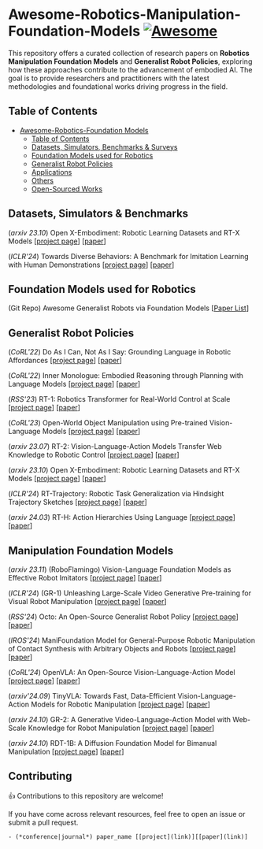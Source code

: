 # Awesome-Robotics-Manipulation-Foundation-Models [![Awesome](https://awesome.re/badge.svg)](https://awesome.re)

This repository offers a curated collection of research papers on **Robotics Manipulation Foundation Models** and **Generalist Robot Policies**, exploring how these approaches contribute to the advancement of embodied AI. The goal is to provide researchers and practitioners with  the latest methodologies and foundational works driving progress in the field.


## Table of Contents
- [Awesome-Robotics-Foundation Models ](#awesome-robotics-foundation-models)
    - [Table of Contents](#table-of-contents)
    - [Datasets, Simulators, Benchmarks \& Surveys](#datasets-benchmarks--surveys)
    - [Foundation Models used for Robotics](#foundation-models-used-for-robotics)
    - [Generalist Robot Policies](#generalist-robot-policies)
    - [Applications](#applications)
    - [Others](#others)
    - [Open-Sourced Works](#open-sourced-works)

## Datasets, Simulators & Benchmarks

(*arxiv 23.10*) Open X-Embodiment: Robotic Learning Datasets and RT-X Models
[[project page](https://robotics-transformer-x.github.io/)] [[paper](https://arxiv.org/abs/2310.08864)]

(*ICLR'24*) Towards Diverse Behaviors: A Benchmark for Imitation Learning with Human Demonstrations
[[project page](https://alrhub.github.io/d3il-website/)] [[paper](https://arxiv.org/html/2402.14606v1)]

## Foundation Models used for Robotics
(Git Repo) Awesome Generalist Robots via Foundation Models [[Paper List](https://github.com/JeffreyYH/Awesome-Generalist-Robots-via-Foundation-Models)]
## Generalist Robot Policies

(*CoRL'22*) Do As I Can, Not As I Say: Grounding Language in Robotic Affordances [[project page](https://say-can.github.io/)] [[paper](https://arxiv.org/abs/2204.01691)]

(*CoRL'22*) Inner Monologue: Embodied Reasoning through Planning with Language Models [[project page](https://innermonologue.github.io/)] [[paper](https://arxiv.org/abs/2207.05608)]

(*RSS'23*) RT-1: Robotics Transformer for Real-World Control at Scale  [[project page](https://robotics-transformer1.github.io/)] [[paper](https://arxiv.org/abs/2212.06817)]

(*CoRL'23*) Open-World Object Manipulation using Pre-trained Vision-Language Models
[[project page](https://robot-moo.github.io/)] [[paper](https://arxiv.org/abs/2303.00905)]

(*arxiv 23.07*) RT-2: Vision-Language-Action Models Transfer Web Knowledge to Robotic Control
[[project page](https://robotics-transformer2.github.io/)] [[paper](https://arxiv.org/abs/2307.15818)]

(*arxiv 23.10*) Open X-Embodiment: Robotic Learning Datasets and RT-X Models
[[project page](https://robotics-transformer-x.github.io/)] [[paper](https://arxiv.org/abs/2310.08864)]

(*ICLR'24*) RT-Trajectory: Robotic Task Generalization via Hindsight Trajectory Sketches
[[project page](https://rt-trajectory.github.io/)] [[paper](https://arxiv.org/abs/2311.01977)]

(*arxiv 24.03*) RT-H: Action Hierarchies Using Language
[[project page](https://rt-hierarchy.github.io/)] [[paper](https://arxiv.org/abs/2403.01823)]


## Manipulation Foundation Models
(*arxiv 23.11*) (RoboFlamingo) Vision-Language Foundation Models as Effective Robot Imitators 
[[project page](https://roboflamingo.github.io/)] [[paper](https://arxiv.org/abs/2311.01378)]

(*ICLR'24*) (GR-1) Unleashing Large-Scale Video Generative Pre-training for Visual Robot Manipulation
[[project page](https://gr1-manipulation.github.io/)] [[paper](https://arxiv.org/html/2312.13139)]

(*RSS'24*) Octo: An Open-Source Generalist Robot Policy
[[project page](https://octo-models.github.io/)] [[paper](https://arxiv.org/abs/2405.12213)]

(*IROS'24*) ManiFoundation Model for General-Purpose Robotic Manipulation of Contact Synthesis with Arbitrary Objects and Robots
[[project page](https://manifoundationmodel.github.io/
)] [[paper](https://arxiv.org/abs/2405.06964)]

(*CoRL'24*) OpenVLA: An Open-Source Vision-Language-Action Model
[[project page](https://openvla.github.io/)] [[paper](https://arxiv.org/abs/2406.09246)]

(*arxiv'24.09*) TinyVLA: Towards Fast, Data-Efficient Vision-Language-Action Models for Robotic Manipulation
[[project page](https://tiny-vla.github.io/)] [[paper](https://arxiv.org/abs/2409.12514)]

(*arxiv 24.10*) GR-2: A Generative Video-Language-Action Model with Web-Scale Knowledge for Robot Manipulation
[[project page](https://gr2-manipulation.github.io/)] [[paper](https://arxiv.org/abs/2410.06158)]

(*arxiv 24.10*) RDT-1B: A Diffusion Foundation Model for Bimanual Manipulation
[[project page](https://rdt-robotics.github.io/rdt-robotics/)] [[paper](https://arxiv.org/abs/2410.07864)]


<!-- ## Open-Sourced Works -->

<!-- (*'23*)
[[project page]()] [[paper]()] -->

## Contributing
👍 Contributions to this repository are welcome! 

If you have come across relevant resources, feel free to open an issue or submit a pull request.
```
- (*conference|journal*) paper_name [[project](link)][[paper](link)]

